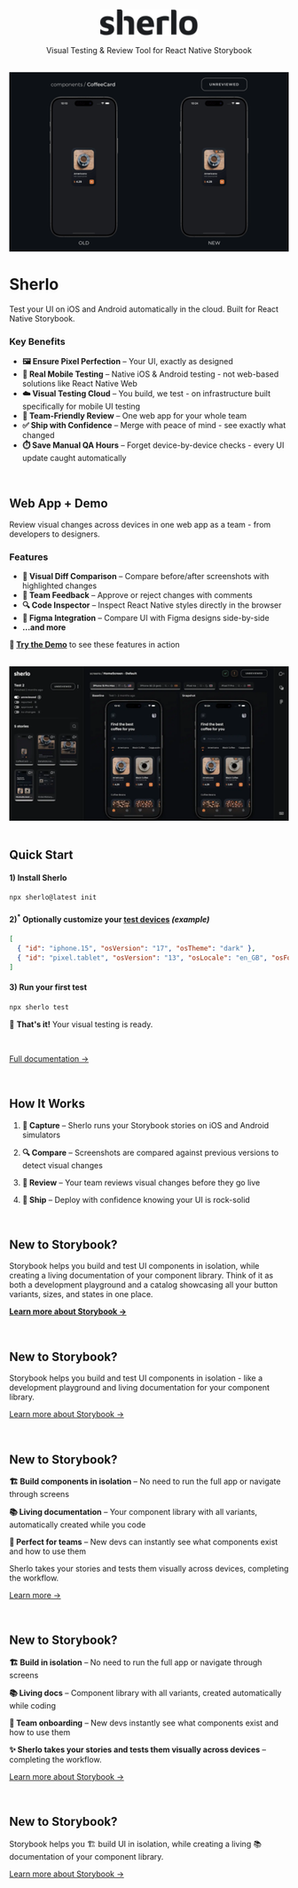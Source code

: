 <br />

<p align="center">
  <a href="https://sherlo.io/">
    <picture>
      <source media="(prefers-color-scheme: dark) and (max-width: 480px)" srcset="./assets/logo-dark.svg" width="140">
      <source media="(prefers-color-scheme: dark)" srcset="./assets/logo-dark.svg" width="176">
      <source media="(max-width: 480px)" srcset="./assets/logo-light.svg" width="140">
      <img src="./assets/logo-light.svg" alt="Sherlo logo" width="176" />
    </picture>
  </a>
</p>

<p align="center">Visual Testing & Review Tool for React Native Storybook</p>

<br />

<!-- TODO: ogarnac gif pod mobile -->
<div align="center">
  <img src="./assets/sherlo.gif" alt="Sherlo visual testing tool demo showing UI comparison and review workflow" width="780" />
</div>

# Sherlo

Test your UI on iOS and Android automatically in the cloud. Built for React Native Storybook.

### Key Benefits

- **🖼️ Ensure Pixel Perfection** – Your UI, exactly as designed
- **📱 Real Mobile Testing** – Native iOS & Android testing - not web-based solutions like React Native Web
- **☁️ Visual Testing Cloud** – You build, we test - on infrastructure built specifically for mobile UI testing
- **🤝 Team-Friendly Review** – One web app for your whole team
- **✅ Ship with Confidence** – Merge with peace of mind - see exactly what changed
- **⏱️ Save Manual QA Hours** – Forget device-by-device checks - every UI update caught automatically

<br />

## Web App + Demo

Review visual changes across devices in one web app as a team - from developers to designers.

### Features

- **📸 Visual Diff Comparison** – Compare before/after screenshots with highlighted changes
- **💬 Team Feedback** – Approve or reject changes with comments
- **🔍 Code Inspector** – Inspect React Native styles directly in the browser
- **🎨 Figma Integration** – Compare UI with Figma designs side-by-side
- **…and more**

**🚀 [Try the Demo](https://app.sherlo.io/demo)** to see these features in action

<br />

<!-- TODO: opakowac w frame z "przegladarki" jak na LP -->
<div align="center">
  <img src="./assets/app.webp" alt="Sherlo - podgląd aplikacji" />
</div>

<br />

## Quick Start

#### 1) Install Sherlo

```bash
npx sherlo@latest init
```

#### 2)<sup>\*</sup> Optionally customize your [test devices](https://docs.sherlo.io/setup/config#devices) _(example)_

<!-- prettier-ignore -->
```json
[
  { "id": "iphone.15", "osVersion": "17", "osTheme": "dark" },
  { "id": "pixel.tablet", "osVersion": "13", "osLocale": "en_GB", "osFontScale": "+1" }
]
```

#### 3) Run your first test

```bash
npx sherlo test
```

🎉 **That's it!** Your visual testing is ready.

<br />

[Full documentation →](https://docs.sherlo.io/setup/integration)

<br />

## How It Works

1. **📸 Capture** – Sherlo runs your Storybook stories on iOS and Android simulators

2. **🔍 Compare** – Screenshots are compared against previous versions to detect visual changes

3. **👀 Review** – Your team reviews visual changes before they go live

4. **🚢 Ship** – Deploy with confidence knowing your UI is rock-solid

<br />

## New to Storybook?

Storybook helps you build and test UI components in isolation, while creating a living documentation of your component library. Think of it as both a development playground and a catalog showcasing all your button variants, sizes, and states in one place.

**[Learn more about Storybook →](https://storybook.js.org/docs/react/get-started/introduction)**

<br />

## New to Storybook?

Storybook helps you build and test UI components in isolation - like a development playground and living documentation for your component library.

[Learn more about Storybook →](https://storybook.js.org/docs/react/get-started/introduction)

<br />

## New to Storybook?

**🏗️ Build components in isolation** – No need to run the full app or navigate through screens

**📚 Living documentation** – Your component library with all variants, automatically created while you code

**🤝 Perfect for teams** – New devs can instantly see what components exist and how to use them

Sherlo takes your stories and tests them visually across devices, completing the workflow.

[Learn more →](https://storybook.js.org/docs/react/get-started/introduction)

<br />

## New to Storybook?

**🏗️ Build in isolation** – No need to run the full app or navigate through screens

**📚 Living docs** – Component library with all variants, created automatically while coding

**🤝 Team onboarding** – New devs instantly see what components exist and how to use them

**✨ Sherlo takes your stories and tests them visually across devices** – completing the workflow.

[Learn more about Storybook →](https://storybook.js.org/docs/react/get-started/introduction)

<br />

## New to Storybook?

Storybook helps you 🏗️ build UI in isolation, while creating a living 📚 documentation of your component library.

[Learn more about Storybook →](https://storybook.js.org/docs/react/get-started/introduction)
